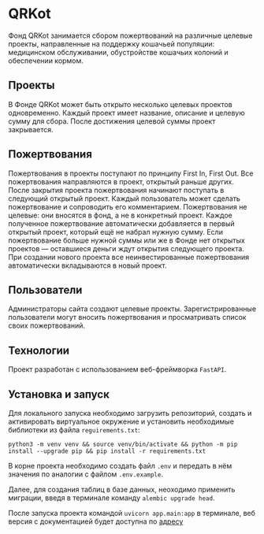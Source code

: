 # QRKot

Фонд QRKot занимается сбором пожертвований на различные целевые проекты, направленные на поддержку кошачьей популяции: медицинском обслуживании, обустройстве кошачьих колоний и обеспечении кормом.

## Проекты

В Фонде QRKot может быть открыто несколько целевых проектов одновременно. Каждый проект имеет название, описание и целевую сумму для сбора. После достижения целевой суммы проект закрывается.

## Пожертвования

Пожертвования в проекты поступают по принципу First In, First Out. Все пожертвования направляются в проект, открытый раньше других. После закрытия проекта пожертвования начинают поступать в следующий открытый проект.
Каждый пользователь может сделать пожертвование и сопроводить его комментарием. Пожертвования не целевые: они вносятся в фонд, а не в конкретный проект. Каждое полученное пожертвование автоматически добавляется в первый открытый проект, который ещё не набрал нужную сумму. Если пожертвование больше нужной суммы или же в Фонде нет открытых проектов — оставшиеся деньги ждут открытия следующего проекта. При создании нового проекта все неинвестированные пожертвования автоматически вкладываются в новый проект.

## Пользователи

Администраторы сайта создают целевые проекты. Зарегистрированные пользователи могут вносить пожертвования и просматривать список своих пожертвований.

## Технологии

Проект разработан с использованием веб-фреймворка `FastAPI`.

## Установка и запуск

Для локального запуска необходимо загрузить репозиторий, создать и активировать виртуальное окружение и установить необходимые библиотеки из файла ```reguirements.txt```:
```
python3 -m venv venv && source venv/bin/activate && python -m pip install --upgrade pip && pip install -r requirements.txt
```
В корне проекта необходимо создать файл ```.env``` и передать в нём значения по аналогии с файлом ```.env.example```.
<br>

Далее, для создания таблиц в базе данных, неоходимо применить миграции, введя в терминале команду ```alembic upgrade head```.<br>

После запуска проекта командой ```uvicorn app.main:app``` в терминале, веб версия с документацией будет доступна по [адресу](http://127.0.0.1:8000/docs)
